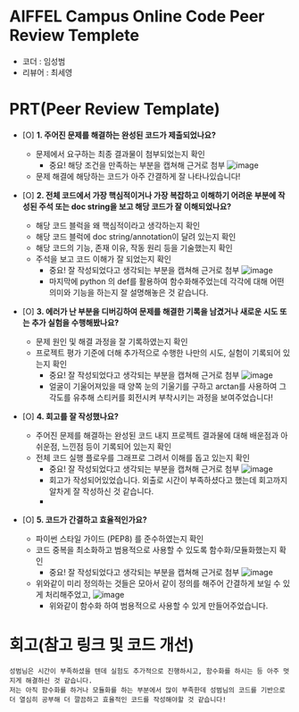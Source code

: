 # AIFFEL Campus Online Code Peer Review Templete
- 코더 : 임성범
- 리뷰어 : 최세영


# PRT(Peer Review Template)
- [O]  **1. 주어진 문제를 해결하는 완성된 코드가 제출되었나요?**
    - 문제에서 요구하는 최종 결과물이 첨부되었는지 확인
        - 중요! 해당 조건을 만족하는 부분을 캡쳐해 근거로 첨부
    ![image](https://github.com/user-attachments/assets/f19661e5-1278-4539-a9aa-007aa8b553fb)
    - 문제 해결에 해당하는 코드가 아주 간결하게 잘 나타나있습니다!

- [O]  **2. 전체 코드에서 가장 핵심적이거나 가장 복잡하고 이해하기 어려운 부분에 작성된 
주석 또는 doc string을 보고 해당 코드가 잘 이해되었나요?**
    - 해당 코드 블럭을 왜 핵심적이라고 생각하는지 확인
    - 해당 코드 블럭에 doc string/annotation이 달려 있는지 확인
    - 해당 코드의 기능, 존재 이유, 작동 원리 등을 기술했는지 확인
    - 주석을 보고 코드 이해가 잘 되었는지 확인
        - 중요! 잘 작성되었다고 생각되는 부분을 캡쳐해 근거로 첨부
        ![image](https://github.com/user-attachments/assets/3df0baa4-9fd0-4e03-97ef-fc312c839939)
        - 마지막에 python 의 def를 활용하여 함수화해주었는데 각각에 대해 어떤 의미와 기능을 하는지 잘 설명해놓은 것 같습니다.

- [O]  **3. 에러가 난 부분을 디버깅하여 문제를 해결한 기록을 남겼거나
새로운 시도 또는 추가 실험을 수행해봤나요?**
    - 문제 원인 및 해결 과정을 잘 기록하였는지 확인
    - 프로젝트 평가 기준에 더해 추가적으로 수행한 나만의 시도, 
    실험이 기록되어 있는지 확인
        - 중요! 잘 작성되었다고 생각되는 부분을 캡쳐해 근거로 첨부
        ![image](https://github.com/user-attachments/assets/e743483d-d04d-49f2-a69a-43dd8d721b9e)
        - 얼굴이 기울어져있을 때 양쪽 눈의 기울기를 구하고 arctan를 사용하여 그 각도를 유추해 스티커를 회전시켜 부착시키는 과정을 보여주었습니다!

- [O]  **4. 회고를 잘 작성했나요?**
    - 주어진 문제를 해결하는 완성된 코드 내지 프로젝트 결과물에 대해
    배운점과 아쉬운점, 느낀점 등이 기록되어 있는지 확인
    - 전체 코드 실행 플로우를 그래프로 그려서 이해를 돕고 있는지 확인
        - 중요! 잘 작성되었다고 생각되는 부분을 캡쳐해 근거로 첨부
        ![image](https://github.com/user-attachments/assets/168f57d5-8729-487e-b2de-9248d971b979)
      - 회고가 작성되어있었습니다. 외출로 시간이 부족하셨다고 했는데 회고까지 알차게 잘 작성하신 것 같습니다.
      - 
- [O]  **5. 코드가 간결하고 효율적인가요?**
    - 파이썬 스타일 가이드 (PEP8) 를 준수하였는지 확인
    - 코드 중복을 최소화하고 범용적으로 사용할 수 있도록 함수화/모듈화했는지 확인
        - 중요! 잘 작성되었다고 생각되는 부분을 캡쳐해 근거로 첨부
![image](https://github.com/user-attachments/assets/ac7f89fd-df51-4c99-a18b-ac1db6b08eb8)
    - 위와같이 미리 정의하는 것들은 모아서 같이 정의를 해주어 간결하게 보일 수 있게 처리해주었고,
![image](https://github.com/user-attachments/assets/68c6be69-7a84-466c-9e34-fdb5c1671300)
        - 위와같이 함수화 하여 범용적으로 사용할 수 있게 만들어주었습니다.

# 회고(참고 링크 및 코드 개선)
```
성범님은 시간이 부족하셨을 텐데 실험도 추가적으로 진행하시고, 함수화를 하시는 등 아주 멋지게 해결하신 것 같습니다.
저는 아직 함수화를 하거나 모듈화를 하는 부분에서 많이 부족한데 성범님의 코드를 기반으로 더 열심히 공부해 더 깔끔하고 효율적인 코드를 작성해야할 것 같습니다!
```
